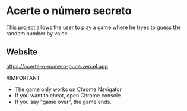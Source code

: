 # Acerte o número secreto

This project allows the user to play a game where he tryes to guess the random number by voice.

## Website

https://acerte-o-numero-puce.vercel.app

#IMPORTANT

* The game only works on Chrome Navigator
* If you want to cheat, open Chrome console
* If you say "game over", the game ends.